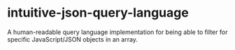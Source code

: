 # intuitive-json-query-language
A human-readable query language implementation for being able to filter for specific JavaScript/JSON objects in an array.

